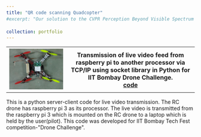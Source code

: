 ```yaml
---
title: "QR code scanning Quadcopter"
#excerpt: "Our solution to the CVPR Perception Beyond Visible Spectrum Workshop 2022: Multi-Modal Aerial View Object Classification challenge. We proposed a novel Multi-Modal Domain Fusion(MDF) network to learn the domain invariant features from multi-modal data and use it to accurately classify the aerial view objects<br/><a href="https://arxiv.org/pdf/2212.07039.pdf">paper</a>    <a href="https://github.com/Sumanth181099/PBVS_MAVOC2022">code</a><br><img src='/images/Screenshot from 2023-10-05 19-16-19.png'>"

collection: portfolio
---
```

<table style="border-collapse: collapse; border: none; font-size:16px">
<tr style="border: none;">
<th style="border: none;"><img src="/images/qrcode_quad.JPG" width="100%" height="100%"/></th>
<th style="border: none; ">Transmission of live video feed from raspberry pi to another processor via TCP/IP using socket library in Python for IIT Bombay Drone Challenge.<br>
<a href="https://github.com/Sumanth181099/Live-video-Transmission-from-RC-drone/tree/master">code</a>

</th>
</tr>
</table>

This is a python server-client code for live video transmission. The RC drone has raspberry pi 3 as its processor. The live video is transmitted from the raspberry pi 3 which is mounted on the RC drone to a laptop which is held by the user(pilot). This code was developed for IIT Bombay Tech Fest competition-"Drone Challenge".<br>


